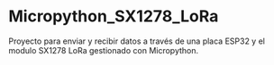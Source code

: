 # Micropython_SX1278_LoRa
Proyecto para enviar y recibir datos a través de una placa ESP32 y el modulo SX1278 LoRa gestionado con Micropython.
